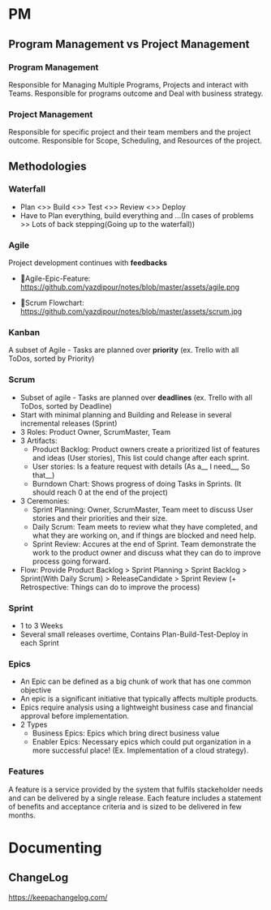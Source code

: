 # PM

## Program Management vs Project Management

### Program Management

Responsible for Managing Multiple Programs, Projects and interact with Teams. Responsible for programs outcome and Deal with business strategy.

### Project Management

Responsible for specific project and their team members and the project outcome. Responsible for Scope, Scheduling, and Resources of the project.

## Methodologies

### Waterfall

* Plan <>> Build <>> Test <>> Review <>> Deploy
* Have to Plan everything, build everything and ...(In cases of problems >> Lots of back stepping(Going up to the waterfall))

### Agile

Project development continues with **feedbacks**

* 🍕Agile-Epic-Feature: https://github.com/yazdipour/notes/blob/master/assets/agile.png

* 🍕Scrum Flowchart: https://github.com/yazdipour/notes/blob/master/assets/scrum.jpg

### Kanban

A subset of Agile - Tasks are planned over **priority** (ex. Trello with all ToDos, sorted by Priority)

### Scrum

* Subset of agile - Tasks are planned over **deadlines** (ex. Trello with all ToDos, sorted by Deadline) 
* Start with minimal planning and Building and Release in several incremental releases (Sprint)
* 3 Roles: Product Owner, ScrumMaster, Team
* 3 Artifacts:
    * Product Backlog: Product owners create a prioritized list of features and ideas (User stories), This list could change after each sprint.
    * User stories: Is a feature request with details (As a__ I need__, So that__)
    * Burndown Chart: Shows progress of doing Tasks in Sprints. (It should reach 0 at the end of the project)
* 3 Ceremonies:
    * Sprint Planning: Owner, ScrumMaster, Team meet to discuss User stories and their priorities and their size.
    * Daily Scrum: Team meets to review what they have completed, and what they are working on, and if things are blocked and need help.
    * Sprint Review: Accures at the end of Sprint. Team demonstrate the work to the product owner and discuss what they can do to improve process going forward.
* Flow: Provide Product Backlog > Sprint Planning > Sprint Backlog > Sprint(With Daily Scrum) > ReleaseCandidate > Sprint Review (+ Retrospective: Things can do to improve the process)

### Sprint

* 1 to 3 Weeks
* Several small releases overtime, Contains Plan-Build-Test-Deploy in each Sprint

### Epics

* An Epic can be defined as a big chunk of work that has one common objective
* An epic is a significant initiative that typically affects multiple products.
* Epics require analysis using a lightweight business case and financial approval before implementation.
* 2 Types
    * Business Epics: Epics which bring direct business value
    * Enabler Epics: Necessary epics which could put organization in a more successful place! (Ex. Implementation of a cloud strategy).

### Features

A feature is a service provided by the system that fulfils stackeholder needs and can be delivered by a single release.
Each feature includes a statement of benefits and acceptance criteria and is sized to be delivered in few months.

# Documenting

## ChangeLog

https://keepachangelog.com/